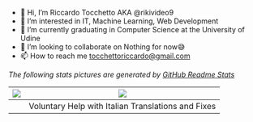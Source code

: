 - 👋 Hi, I’m Riccardo Tocchetto AKA @rikivideo9
- 👀 I’m interested in IT, Machine Learning, Web Development
- 🌱 I’m currently graduating in Computer Science at the University of Udine
- 💞️ I’m looking to collaborate on Nothing for now😅
- 📫 How to reach me tocchettoriccardo@gmail.com

*The following stats pictures are generated by [GitHub Readme Stats](https://github.com/anuraghazra/github-readme-stats)*

| [![](https://github-readme-stats.vercel.app/api?username=rikivideo9&count_private=true&show_icons=true&theme=dark&include_all_commits=true)](https://github.com/rikivideo9) | [![](https://github-readme-stats.vercel.app/api/pin?username=LSS-Manager&repo=LSSM-V.4&theme=dark&show_owner=true)](https://github.com/LSS-Manager/LSSM-V.4) | 
| :----------------------------------------------------------: | :----------------------------------------------------------: | 
|                                                              |           Voluntary Help with Italian Translations and Fixes          |

<!---
rikivideo9/rikivideo9 is a ✨ special ✨ repository because its `README.md` (this file) appears on your GitHub profile.
You can click the Preview link to take a look at your changes.
--->
